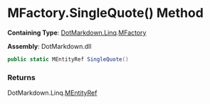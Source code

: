 # MFactory\.SingleQuote\(\) Method

**Containing Type**: [DotMarkdown.Linq](../../README.md)\.[MFactory](../README.md)

**Assembly**: DotMarkdown\.dll

```csharp
public static MEntityRef SingleQuote()
```

### Returns

DotMarkdown\.Linq\.[MEntityRef](../../MEntityRef/README.md)

